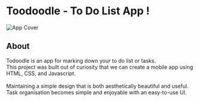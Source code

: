 # Toodoodle - To Do List App !

![App Cover](https://github.com/gursewaktrash/todoodle/assets/148347427/1b440ae2-f269-468e-9b11-6d4307185889)


## About

Todoodle is an app for marking down your to do list or tasks. <br>
This project was built out of curiosity that we can create a mobile app using HTML, CSS, and Javascript. <br><br>
Maintaining a simple design that is both aesthetically beautiful and useful. <br>
Task organisation becomes simple and enjoyable with an easy-to-use UI.
